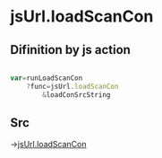 # jsUrl.loadScanCon

## Difinition by js action

```js.js

var=runLoadScanCon
	?func=jsUrl.loadScanCon
		&loadConSrcString
```

## Src

->[jsUrl.loadScanCon](https://github.com/puutaro/CommandClick/blob/master/app/src/main/java/com/puutaro/commandclick/fragment_lib/terminal_fragment/js_interface/JsUrl.kt#L99)


